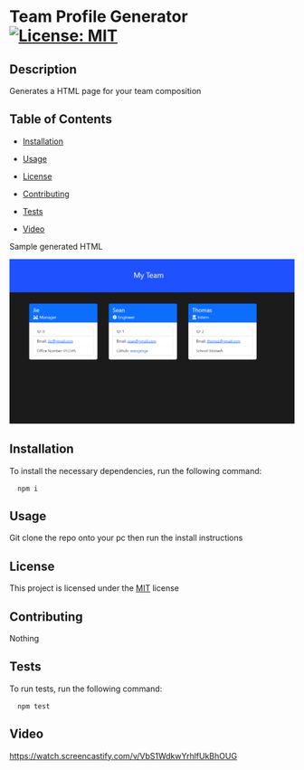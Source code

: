 # Team Profile Generator [![License: MIT](https://img.shields.io/badge/License-MIT-yellow.svg)](https://opensource.org/licenses/MIT)
  

## Description
Generates a HTML page for your team composition
  

## Table of Contents
- [Installation](#installation)
  
- [Usage](#usage)
  
- [License](#license)
  
- [Contributing](#contributing)
  
- [Tests](#tests)

- [Video](#video)

Sample generated HTML

![](./images/sample.PNG)
  

## Installation
To install the necessary dependencies, run the following command:
```
  npm i
```
  

## Usage
Git clone the repo onto your pc then run the install instructions
  

## License
This project is licensed under the [MIT](https://opensource.org/licenses/MIT) license
  

## Contributing
Nothing
  

## Tests
To run tests, run the following command:
```
  npm test
```


## Video
https://watch.screencastify.com/v/VbS1WdkwYrhlfUkBhOUG